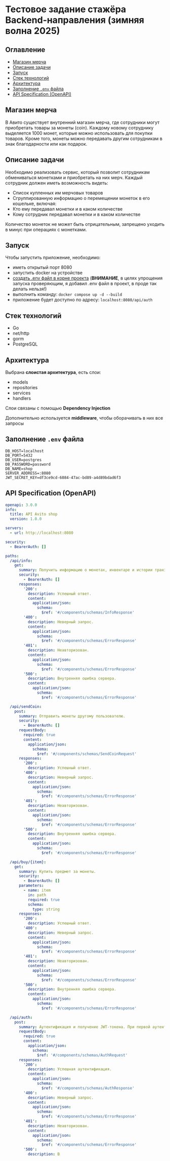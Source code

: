# Тестовое задание стажёра Backend-направления (зимняя волна 2025)

## Оглавление

- [Магазин мерча](#магазин-мерча)
- [Описание задачи](#описание-задачи)
- [Запуск](#запуск)
- [Стек технологий](#стек-технологий)
- [Архитектура](#архитектура)
- [Заполнение `.env` файла](#заполнение-env-файла)
- [API Specification (OpenAPI)](#api-specification-openapi)

## Магазин мерча

В Авито существует внутренний магазин мерча, где сотрудники могут приобретать товары за монеты (coin). Каждому новому сотруднику выделяется 1000 монет, которые можно использовать для покупки товаров. Кроме того, монеты можно передавать другим сотрудникам в знак благодарности или как подарок.

## Описание задачи

Необходимо реализовать сервис, который позволит сотрудникам обмениваться монетками и приобретать на них мерч. Каждый сотрудник должен иметь возможность видеть:

- Список купленных им мерчовых товаров
- Сгруппированную информацию о перемещении монеток в его кошельке, включая:
- Кто ему передавал монетки и в каком количестве
- Кому сотрудник передавал монетки и в каком количестве

Количество монеток не может быть отрицательным, запрещено уходить в минус при операциях с монетками.

## Запуск

Чтобы запустить приложение, необходимо:
- иметь открытый порт 8080 
- запустить docker на устройстве
- [создать .env файл в корне проекта](#заполнение-env-файла) (__ВНИМАНИЕ__, в целях упрощения запуска проверяющим, я добавил .env файл в проект, в проде так делать нельзя!)
- выполнить команду: ```docker compose up -d --build```
- приложение будет доступно по адресу: `localhost:8080/api/auth`

## Стек технологий

- Go
- net/http
- gorm
- PostgreSQL

## Архитектура

Выбрана __слоистая архитектура__, есть слои:
- models
- repositories
- services
- handlers

Слои связаны с помощью __Dependency Injection__

Дополнительно используется __middleware__, чтобы оборачивать в них все запросы

## Заполнение `.env` файла

```
DB_HOST=localhost
DB_PORT=5432
DB_USER=postgres
DB_PASSWORD=password
DB_NAME=shop
SERVER_ADDRESS=:8080
JWT_SECRET_KEY=df3ce9cd-6084-47ac-bd89-a4d89bdad6f3
```

## API Specification (OpenAPI)

```yaml
openapi: 3.0.0
info:
  title: API Avito shop
  version: 1.0.0

servers:
  - url: http://localhost:8080

security:
  - BearerAuth: []

paths:
  /api/info:
    get:
      summary: Получить информацию о монетах, инвентаре и истории транзакций.
      security:
        - BearerAuth: []
      responses:
        '200':
          description: Успешный ответ.
          content:
            application/json:
              schema:
                $ref: '#/components/schemas/InfoResponse'
        '400':
          description: Неверный запрос.
          content:
            application/json:
              schema:
                $ref: '#/components/schemas/ErrorResponse'
        '401':
          description: Неавторизован.
          content:
            application/json:
              schema:
                $ref: '#/components/schemas/ErrorResponse'
        '500':
          description: Внутренняя ошибка сервера.
          content:
            application/json:
              schema:
                $ref: '#/components/schemas/ErrorResponse'

  /api/sendCoin:
    post:
      summary: Отправить монеты другому пользователю.
      security:
        - BearerAuth: []
      requestBody:
        required: true
        content:
          application/json:
            schema:
              $ref: '#/components/schemas/SendCoinRequest'
      responses:
        '200':
          description: Успешный ответ.
        '400':
          description: Неверный запрос.
          content:
            application/json:
              schema:
                $ref: '#/components/schemas/ErrorResponse'
        '401':
          description: Неавторизован.
          content:
            application/json:
              schema:
                $ref: '#/components/schemas/ErrorResponse'
        '500':
          description: Внутренняя ошибка сервера.
          content:
            application/json:
              schema:
                $ref: '#/components/schemas/ErrorResponse'

  /api/buy/{item}:
    get:
      summary: Купить предмет за монеты.
      security:
        - BearerAuth: []
      parameters:
        - name: item
          in: path
          required: true
          schema:
            type: string
      responses:
        '200':
          description: Успешный ответ.
        '400':
          description: Неверный запрос.
          content:
            application/json:
              schema:
                $ref: '#/components/schemas/ErrorResponse'
        '401':
          description: Неавторизован.
          content:
            application/json:
              schema:
                $ref: '#/components/schemas/ErrorResponse'
        '500':
          description: Внутренняя ошибка сервера.
          content:
            application/json:
              schema:
                $ref: '#/components/schemas/ErrorResponse'

  /api/auth:
    post:
      summary: Аутентификация и получение JWT-токена. При первой аутентификации пользователь создается автоматически. 
      requestBody:
        required: true
        content:
          application/json:
            schema:
              $ref: '#/components/schemas/AuthRequest'
      responses:
        '200':
          description: Успешная аутентификация.
          content:
            application/json:
              schema:
                $ref: '#/components/schemas/AuthResponse'
        '400':
          description: Неверный запрос.
          content:
            application/json:
              schema:
                $ref: '#/components/schemas/ErrorResponse'
        '401':
          description: Неавторизован.
          content:
            application/json:
              schema:
                $ref: '#/components/schemas/ErrorResponse'
        '500':
          description: В